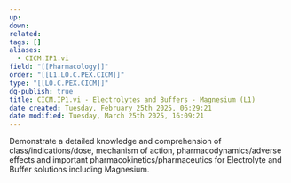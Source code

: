 ```yaml
---
up: 
down: 
related: 
tags: []
aliases:
  - CICM.IP1.vi
field: "[[Pharmacology]]"
order: "[[L1.LO.C.PEX.CICM]]"
type: "[[LO.C.PEX.CICM]]"
dg-publish: true
title: CICM.IP1.vi - Electrolytes and Buffers - Magnesium (L1)
date created: Tuesday, February 25th 2025, 06:29:21
date modified: Tuesday, March 25th 2025, 16:09:21
---
```


Demonstrate a detailed knowledge and comprehension of class/indications/dose, mechanism of action, pharmacodynamics/adverse effects and important pharmacokinetics/pharmaceutics for Electrolyte and Buffer solutions including Magnesium.
